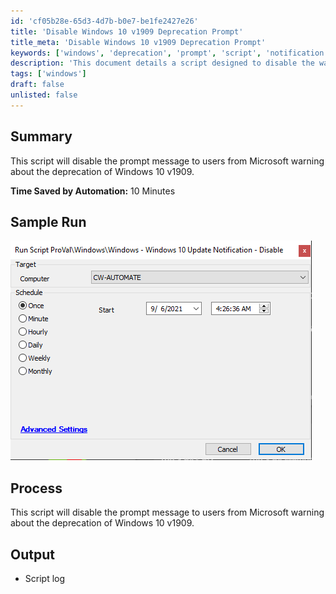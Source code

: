 ```yaml
---
id: 'cf05b28e-65d3-4d7b-b0e7-be1fe2427e26'
title: 'Disable Windows 10 v1909 Deprecation Prompt'
title_meta: 'Disable Windows 10 v1909 Deprecation Prompt'
keywords: ['windows', 'deprecation', 'prompt', 'script', 'notification']
description: 'This document details a script designed to disable the warning prompt message from Microsoft regarding the deprecation of Windows 10 v1909, saving users time and enhancing their experience.'
tags: ['windows']
draft: false
unlisted: false
---
```


## Summary

This script will disable the prompt message to users from Microsoft warning about the deprecation of Windows 10 v1909.

**Time Saved by Automation:** 10 Minutes

## Sample Run

![Sample Run](../../../static/img/Windows---Windows-10-Update-Notification---Disable/image_1.png)

## Process

This script will disable the prompt message to users from Microsoft warning about the deprecation of Windows 10 v1909.

## Output

- Script log

